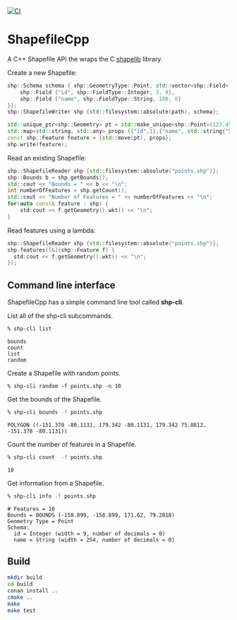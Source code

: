 [![CI](https://github.com/jericks/ShapefileCpp/actions/workflows/ci.yml/badge.svg)](https://github.com/jericks/ShapefileCpp/actions/workflows/ci.yml)

ShapefileCpp
============

A C++ Shapefile API the wraps the C [shapelib](http://shapelib.maptools.org/) library.

Create a new Shapefile:

```cpp
shp::Schema schema { shp::GeometryType::Point, std::vector<shp::Field> {
    shp::Field {"id", shp::FieldType::Integer, 3, 0},
    shp::Field {"name", shp::FieldType::String, 100, 0}
}};
shp::ShapefileWriter shp {std::filesystem::absolute(path), schema};

std::unique_ptr<shp::Geometry> pt = std::make_unique<shp::Point>(123.45, -47.65);
std::map<std::string, std::any> props {{"id",1},{"name", std::string{"Seattle"}}};
const shp::Feature feature = {std::move(pt), props};
shp.write(feature);
```

Read an existing Shapefile:

```cpp
shp::ShapefileReader shp {std::filesystem::absolute("points.shp")};
shp::Bounds b = shp.getBounds();
std::cout << "Bounds = " << b << "\n";
int numberOfFeatures = shp.getCount();
std::cout << "Number of Features = " << numberOfFeatures << "\n";
for(auto const& feature : shp) {
    std:cout << f.getGeometry().wkt() << "\n";
}
```

Read features using a lambda:

```cpp
shp::ShapefileReader shp {std::filesystem::absolute("points.shp")};
shp.features([&](shp::Feature f) {
  std:cout << f.getGeometry().wkt() << "\n";
});
```

Command line interface
----------------------

ShapefileCpp has a simple command line tool called **shp-cli**.

List all of the shp-cli subcommands.

```bash
% shp-cli list
```

```
bounds
count
list
random
```

Create a Shapefile with random points.

```
% shp-cli random -f points.shp -n 10
```

Get the bounds of the Shapefile.

```bash
% shp-cli bounds -f points.shp
```

```
POLYGON ((-151.378 -80.1131, 179.342 -80.1131, 179.342 75.8812, -151.378 -80.1131))
```

Count the number of features in a Shapefile.

```bash
% shp-cli count  -f points.shp
```

```
10
```

Get information from a Shapefile.

```bash
% shp-cli info -f points.shp
```

```
# Features = 10
Bounds = BOUNDS (-158.899, -158.899, 171.62, 79.2818)
Geometry Type = Point
Schema:
  id = Integer (width = 9, number of decimals = 0)
  name = String (width = 254, number of decimals = 0)
```

Build
-----

```bash
mkdir build
cd build
conan install ..
cmake ..
make
make test
```
